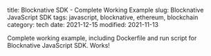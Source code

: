 title: Blocknative SDK - Complete Working Example
slug: Blocknative JavaScript SDK
tags: javascript, blocknative, ethereum, blockchain
category: tech
date: 2021-12-15
modified: 2021-11-13

Complete working example, including Dockerfile and run script for Blocknative JavaScript SDK.  Works!

<script src="https://gist.github.com/jac18281828/4b456936ab449ef93965dd04a9792831.js"></script>

